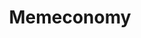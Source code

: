 ---
title: Memeconomy
crosslinks:
- livven
- tmsbmeta
- anti_gif_bot
- MemeEconomy
- MassdropBot
- dankmemes
- BlackPeopleTwitter
- u_imguralbumbot
- ChargeYourPhone
- circlebroke2
- neoliberal
- me_irl
- FULLCOMMUNISM
- Eyebleach
- CNNmemes
- autotldr
- boottoobig
- MemeStockMarket
- YouSeeComrade
- bertstrips
---